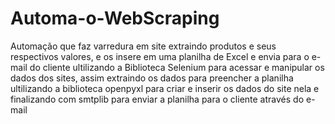 # Automa-o-WebScraping
Automação que faz varredura em site extraindo produtos e seus respectivos valores, e os insere em uma planilha de Excel e envia para o e-mail do cliente
ultilizando a Biblioteca Selenium para acessar e manipular os dados dos sites, assim extraindo os dados para preencher a planilha
ultilizando a biblioteca openpyxl para criar e inserir os dados do site nela
e finalizando com smtplib para enviar a planilha para o cliente através do e-mail 
